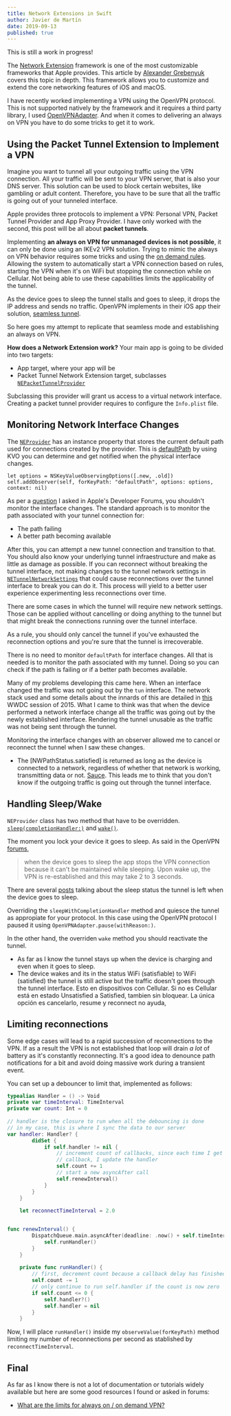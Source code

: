```yaml
---
title: Network Extensions in Swift 
author: Javier de Martín
date: 2019-09-13
published: true
---
```


This is still a work in progress!

[1]: http://kean.github.io/post/network-extensions-into "Title"

The [Network Extension](https://developer.apple.com/documentation/networkextension) framework is one of the most customizable frameworks that Apple provides. This article by [Alexander Grebenyuk][1] covers this topic in depth. This framework allows you to customize and extend the core networking features of iOS and macOS. 

I have recently worked implementing a VPN using the OpenVPN protocol. This is not supported natively by the framework and it requires a third party library, I used [OpenVPNAdapter](https://github.com/ss-abramchuk/OpenVPNAdapter). And when it comes to delivering an always on VPN you have to do some tricks to get it to work.

## Using the Packet Tunnel Extension to Implement a VPN

Imagine you want to tunnel all your outgoing traffic using the VPN connection. All your traffic will be sent to your VPN server, that is also your DNS server. This solution can be used to block certain websites, like gambling or adult content. Therefore, you have to be sure that all the traffic is going out of your tunneled interface.

Apple provides three protocols to implement a VPN: Personal VPN, Packet Tunnel Provider and App Proxy Provider. I have only worked with the second, this post will be all about **packet tunnels**.

Implementing **an always on VPN for unmanaged devices is not possible**, it can only be done using an IKEv2 VPN solution. Trying to mimic the always on VPN behavior requires some tricks and using the [on demand rules](https://developer.apple.com/documentation/networkextension/personal_vpn/vpn_on_demand_rules). Allowing the system to automatically start a VPN connection based on rules, starting the VPN when it's on WiFi but stopping the connection while on Cellular. Not being able to use these capabilities limits the applicability of the tunnel. 

As the device goes to sleep the tunnel stalls and goes to sleep, it drops the IP address and sends no traffic. OpenVPN implements in their iOS app their solution, [seamless tunnel](https://forums.openvpn.net/viewtopic.php?t=20820).

So here goes my attempt to replicate that seamless mode and establishing an always on VPN.

**How does a Network Extension work?** Your main app is going to be divided into two targets:

* App target, where your app will be
* Packet Tunnel Network Extension target, subclasses [`NEPacketTunnelProvider`](https://developer.apple.com/documentation/networkextension/nepackettunnelprovider#)

Subclassing this provider will grant us access to a virtual network interface. Creating a packet tunnel provider requires to configure the `Info.plist` file.


## Monitoring Network Interface Changes

The [`NEProvider`](https://developer.apple.com/documentation/networkextension/nepackettunnelprovider#) has an instance property that stores the current default path used for connections created by the provider. This is [defaultPath](https://developer.apple.com/documentation/networkextension/neprovider/1406740-defaultpath) by using KVO you can determine and get notified when the physical interface changes.

```
let options = NSKeyValueObservingOptions([.new, .old])
self.addObserver(self, forKeyPath: "defaultPath", options: options, context: nil)
```

As per a [question](https://forums.developer.apple.com/message/382062#382062) I asked in Apple's Developer Forums, you shouldn't monitor the interface changes. The standard approach is to monitor the path associated with your tunnel connection for:

* The path failing
* A better path becoming available

After this, you can attempt a new tunnel connection and transition to that. You should also know your underlying tunnel infraestructure and make as little as damage as possible. If you can reconnect without breaking the tunnel interface, not making changes to the tunnel network settings in [`NETunnelNetworkSettings`](https://developer.apple.com/documentation/networkextension/netunnelnetworksettings#) that could cause reconnections over the tunnel interface to break you can do it. This process will yield to a better user experience experimenting less reconnections over time.

There are some cases in which the tunnel will require new network settings. Those can be applied without cancelling or doing anything to the tunnel but that might break the connections running over the tunnel interface.

As a rule, you should only cancel the tunnel if you've exhausted the reconnection options and you're sure that the tunnel is irrecoverable.

There is no need to monitor `defaultPath` for interface changes. All that is needed is to monitor the path associated with my tunnel. Doing so you can check if the path is failing or if a better path becomes available.

Many of my problems developing this came here. When an interface changed the traffic was not going out by the `tun` interface. The network stack used and some details about the innards of this are detailed in [this](https://developer.apple.com/videos/play/wwdc2015/717/) WWDC session of 2015. What I came to think was that when the device performed a network interface change all the traffic was going out by the newly established interface. Rendering the tunnel unusable as the traffic was not being sent through the tunnel. 

Monitoring the interface changes with an observer allowed me to cancel or reconnect the tunnel when I saw these changes.

* The [NWPathStatus.satisfied] is returned as long as the device is connected to a network, regardless of whether that network is working, transmitting data or not. [Sauce](https://stackoverflow.com/questions/57502517/why-does-nwpathmonitor-status-is-always-satisfied/57510122#57510122). This leads me to think that you don't know if the outgoing traffic is going out through the tunnel interface.

## Handling Sleep/Wake

`NEProvider` class has two method that have to be overridden. [`sleep(completionHandler:)`](https://developer.apple.com/documentation/networkextension/neprovider#dash_1406731) and [`wake()`](https://developer.apple.com/documentation/networkextension/neprovider#dash_1406731).

The moment you lock your device it goes to sleep. As said in the OpenVPN [forums](https://community.openvpn.net/openvpn/ticket/993?cversion=0&cnum_hist=1), 

> when the device goes to sleep the app stops the VPN connection because it can't be maintained while sleeping. Upon wake up, the VPN is re-established and this may take 2 to 3 seconds.

There are several [posts](https://community.openvpn.net/openvpn/ticket/993?cversion=0&cnum_hist=1) talking about the sleep status the tunnel is left when the device goes to sleep.

Overriding the `sleepWithCompletionHandler` method and quiesce the tunnel as appropiate for your protocol. In this case using the OpenVPN protocol I paused it using `OpenVPNAdapter.pause(withReason:)`.

In the other hand, the overriden `wake` method you should reactivate the tunnel.

* As far as I know the tunnel stays up when the device is charging and even when it goes to sleep.
* The device wakes and its in the status WiFi (satisfiable) to WiFi (satisfied) the tunnel is still active but the traffic doesn't goes through the tunnel interface. Esto en dispositivos con Cellular. Si no es Cellular está en estado Unsatisfied a Satisfied, tambien sin bloquear. La única opción es cancelarlo, resume y reconnect no ayuda,

## Limiting reconnections

Some edge cases will lead to a rapid succession of reconnections to the VPN. If as a result the VPN is not established that loop will drain *a lot* of battery as it's constantly reconnecting. It's a good idea to denounce path notifications for a bit and avoid doing massive work during a transient event.

You can set up a debouncer to limit that, implemented as follows:

```Swift
typealias Handler = () -> Void
private var timeInterval: TimeInterval
private var count: Int = 0
    
// handler is the closure to run when all the debouncing is done
// in my case, this is where I sync the data to our server
var handler: Handler? {
        didSet {
            if self.handler != nil {
                // increment count of callbacks, since each time I get a
                // callback, I update the handler
                self.count += 1
                // start a new asyncAfter call
                self.renewInterval()
            }
        }
    }
    
    let reconnectTimeInterval = 2.0


func renewInterval() {
        DispatchQueue.main.asyncAfter(deadline: .now() + self.timeInterval) {
            self.runHandler()
        }
    }
    
    private func runHandler() {
        // first, decrement count because a callback delay has finished and called runHandler
        self.count -= 1
        // only continue to run self.handler if the count is now zero
        if self.count <= 0 {
            self.handler?()
            self.handler = nil
        }
    }
```

Now, I will place `runHandler()` inside my `observeValue(forKeyPath)` method limiting my number of reconnections per second as stablished by `reconnectTimeInterval`.


## Final 

As far as I know there is not a lot of documentation or tutorials widely available but here are some good resources I found or asked in forums:

* [What are the limits for always on / on demand VPN?](https://forums.developer.apple.com/thread/122227)
